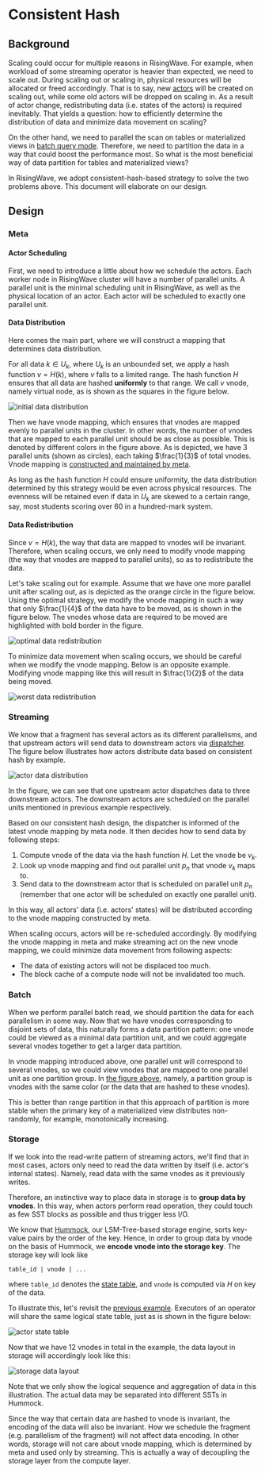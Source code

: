 # Consistent Hash

## Background

Scaling could occur for multiple reasons in RisingWave. For example, when workload of some streaming operator is heavier than expected, we need to scale out. During scaling out or scaling in, physical resources will be allocated or freed accordingly. That is to say, new [actors](./streaming-overview.md#actors) will be created on scaling out, while some old actors will be dropped on scaling in. As a result of actor change, redistributing data (i.e. states of the actors) is required inevitably. That yields a question: how to efficiently determine the distribution of data and minimize data movement on scaling?

On the other hand, we need to parallel the scan on tables or materialized views in [batch query mode](./architecture-design.md#batch-query-mode). Therefore, we need to partition the data in a way that could boost the performance most. So what is the most beneficial way of data partition for tables and materialized views?

In RisingWave, we adopt consistent-hash-based strategy to solve the two problems above. This document will elaborate on our design.

## Design

### Meta

#### Actor Scheduling

First, we need to introduce a little about how we schedule the actors. Each worker node in RisingWave cluster will have a number of parallel units. A parallel unit is the minimal scheduling unit in RisingWave, as well as the physical location of an actor. Each actor will be scheduled to exactly one parallel unit.

#### Data Distribution

Here comes the main part, where we will construct a mapping that determines data distribution.

For all data $k \in U_k$, where $U_k$ is an unbounded set, we apply a hash function $v = H(k)$, where $v$ falls to a limited range. The hash function $H$ ensures that all data are hashed **uniformly** to that range. We call $v$ vnode, namely virtual node, as is shown as the squares in the figure below.

![initial data distribution](./images/consistent-hash/data-distribution.svg)

Then we have vnode mapping, which ensures that vnodes are mapped evenly to parallel units in the cluster. In other words, the number of vnodes that are mapped to each parallel unit should be as close as possible. This is denoted by different colors in the figure above. As is depicted, we have 3 parallel units (shown as circles), each taking $\frac{1}{3}$ of total vnodes. Vnode mapping is [constructed and maintained by meta](https://github.com/singularity-data/risingwave/blob/main/src/meta/src/manager/hash_mapping.rs).

As long as the hash function $H$ could ensure uniformity, the data distribution determined by this strategy would be even across physical resources. The evenness will be retained even if data in $U_k$ are skewed to a certain range, say, most students scoring over 60 in a hundred-mark system.

#### Data Redistribution

Since $v = H(k)$, the way that data are mapped to vnodes will be invariant. Therefore, when scaling occurs, we only need to modify vnode mapping (the way that vnodes are mapped to parallel units), so as to redistribute the data.

Let's take scaling out for example. Assume that we have one more parallel unit after scaling out, as is depicted as the orange circle in the figure below. Using the optimal strategy, we modify the vnode mapping in such a way that only $\frac{1}{4}$ of the data have to be moved, as is shown in the figure below. The vnodes whose data are required to be moved are highlighted with bold border in the figure.

![optimal data redistribution](./images/consistent-hash/data-redistribution-1.svg)

To minimize data movement when scaling occurs, we should be careful when we modify the vnode mapping. Below is an opposite example. Modifying vnode mapping like this will result in $\frac{1}{2}$ of the data being moved.

![worst data redistribution](./images/consistent-hash/data-redistribution-2.svg)

### Streaming

We know that a fragment has several actors as its different parallelisms, and that upstream actors will send data to downstream actors via [dispatcher](./streaming-overview.md#actors). The figure below illustrates how actors distribute data based on consistent hash by example. 

![actor data distribution](./images/consistent-hash/actor-data.svg)

In the figure, we can see that one upstream actor dispatches data to three downstream actors. The downstream actors are scheduled on the parallel units mentioned in previous example respectively. 

Based on our consistent hash design, the dispatcher is informed of the latest vnode mapping by meta node. It then decides how to send data by following steps:
1. Compute vnode of the data via the hash function $H$. Let the vnode be $v_k$.
2. Look up vnode mapping and find out parallel unit $p_n$ that vnode $v_k$ maps to. 
3. Send data to the downstream actor that is scheduled on parallel unit $p_n$ (remember that one actor will be scheduled on exactly one parallel unit).

In this way, all actors' data (i.e. actors' states) will be distributed according to the vnode mapping constructed by meta. 

When scaling occurs, actors will be re-scheduled accordingly. By modifying the vnode mapping in meta and make streaming act on the new vnode mapping, we could minimize data movement from following aspects:

- The data of existing actors will not be displaced too much. 
- The block cache of a compute node will not be invalidated too much.

### Batch

When we perform parallel batch read, we should partition the data for each parallelism in some way. Now that we have vnodes corresponding to disjoint sets of data, this naturally forms a data partition pattern: one vnode could be viewed as a minimal data partition unit, and we could aggregate several vnodes together to get a larger data partition.

In vnode mapping introduced above, one parallel unit will correspond to several vnodes, so we could view vnodes that are mapped to one parallel unit as one partition group. In [the figure above](#data-distribution), namely, a partition group is vnodes with the same color (or the data that are hashed to these vnodes).

This is better than range partition in that this approach of partition is more stable when the primary key of a materialized view distributes non-randomly, for example, monotonically increasing.

### Storage

If we look into the read-write pattern of streaming actors, we'll find that in most cases, actors only need to read the data written by itself (i.e. actor's internal states). Namely, read data with the same vnodes as it previously writes. 

Therefore, an instinctive way to place data in storage is to **group data by vnodes**. In this way, when actors perform read operation, they could touch as few SST blocks as possible and thus trigger less I/O. 

We know that [Hummock](./state-store-overview.md#overview), our LSM-Tree-based storage engine, sorts key-value pairs by the order of the key. Hence, in order to group data by vnode on the basis of Hummock, we **encode vnode into the storage key**. The storage key will look like
```
table_id | vnode | ...
```
where `table_id` denotes the [state table](./storing-state-using-relational-table.md#relational-table-layer), and `vnode` is computed via $H$ on key of the data. 

To illustrate this, let's revisit the [previous example](#streaming). Executors of an operator will share the same logical state table, just as is shown in the figure below:

![actor state table](./images/consistent-hash/actor-state-table.svg)

Now that we have 12 vnodes in total in the example, the data layout in storage will accordingly look like this:

![storage data layout](./images/consistent-hash/storage-data-layout.svg)

Note that we only show the logical sequence and aggregation of data in this illustration. The actual data may be separated into different SSTs in Hummock.

Since the way that certain data are hashed to vnode is invariant, the encoding of the data will also be invariant. How we schedule the fragment (e.g. parallelism of the fragment) will not affect data encoding. In other words, storage will not care about vnode mapping, which is determined by meta and used only by streaming. This is actually a way of decoupling the storage layer from the compute layer.
